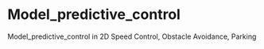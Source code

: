 # Model_predictive_control
Model_predictive_control in 2D Speed Control, Obstacle Avoidance, Parking
